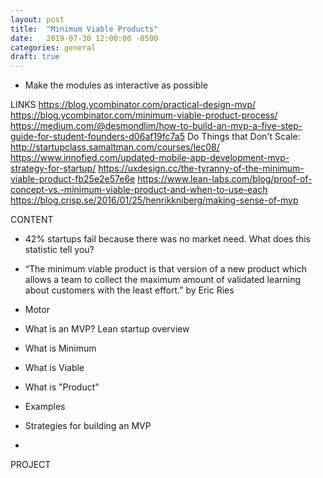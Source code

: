 ```yaml
---
layout: post
title:  "Minimum Viable Products"
date:   2019-07-30 12:00:00 -0500
categories: general
draft: true
---
```


- Make the modules as interactive as possible

LINKS
https://blog.ycombinator.com/practical-design-mvp/
https://blog.ycombinator.com/minimum-viable-product-process/
https://medium.com/@desmondlim/how-to-build-an-mvp-a-five-step-guide-for-student-founders-d06af19fc7a5
Do Things that Don't Scale: http://startupclass.samaltman.com/courses/lec08/
https://www.innofied.com/updated-mobile-app-development-mvp-strategy-for-startup/
https://uxdesign.cc/the-tyranny-of-the-minimum-viable-product-fb25e2e57e6e
https://www.lean-labs.com/blog/proof-of-concept-vs.-minimum-viable-product-and-when-to-use-each
https://blog.crisp.se/2016/01/25/henrikkniberg/making-sense-of-mvp

CONTENT
- 42% startups fail because there was no market need. What does this statistic tell you?
- “The minimum viable product is that version of a new product which allows a team to collect the maximum amount of validated learning about customers with the least effort.” by Eric Ries
- Motor


- What is an MVP? Lean startup overview
- What is Minimum 
- What is Viable
- What is "Product"
- Examples
- Strategies for building an MVP
- 


PROJECT
